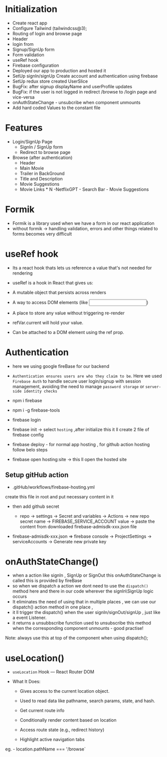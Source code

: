 # Initialization

- Create react app
- Configure Tailwind (tailwindcss@3);
- Routing of login and browse page
- Header
- login from
- Signup/SignUp form
- Form validation
- useRef hook
- Firebase configuration
- Deployed our app to production and hosted it
- SetUp signIn/signUp Create account and authentication using firebase
- SetUp redux store created UserSlice
- BugFix: after signup displayName and userProfile updates
- BugFix: if the user is not logged in redirect /browse to /login page and vice-versa
- onAuthStateChange - unsubcribe when component unmounts
- Add hard coded Values to the constant file

# Features

- Login/SignUp Page
  - SignIn / SignUp form
  - Redirect to browse page
- Browse (after authentication)
  - Header
  - Main Movie
  - Trailer in BackGround
  - Title and Description
  - Movie Suggestions
  - Movie Links \* N
    -NetflixGPT - Search Bar - Movie Suggestions

# Formik

- Formik is a library used when we have a form in our react application
- without formik -> handling validation, errors and other things related to forms becomes very difficult

# useRef hook

- Its a react hook thats lets us reference a value that's not needed for rendering

- useRef is a hook in React that gives us:

- A mutable object that persists across renders

- A way to access DOM elements (like <input>)

- A place to store any value without triggering re-render

<const refVar = useRef(initialValue);>

- refVar.current will hold your value.

- Can be attached to a DOM element using the ref prop.

# Authentication

- here we using google fireBase for our backend
- `Authentication ensures users are who they claim to be`. Here we used `Firebase Auth` to handle secure user login/signup with session management,
  avoiding the need to manage `password storage` or `server-side identity checks`

- npm i firebase
- npm i -g firebase-tools
- firebase login
- firebase init -> select `hosting` ,after initialize this it ll create 2 file of firebase config
- firebase deploy - for normal app hosting , for github action hosting follow belo steps
- firebase open hosting:site -> this ll open the hosted site

## Setup gitHub action

- .gitHub/workflows/firebase-hosting.yml

create this file in root and put necessary content in it

- then add github secret
  - repo -> settings -> Secret and variables -> Actions -> new repo secret
    name -> FIREBASE_SERVICE_ACCOUNT
    value -> paste the content from downloaded firebase-admisdk-xxx.json file

- firebase-admisdk-xxx.json => firebase console -> ProjectSettings -> serviceAccounts -> Generate new private key

# onAuthStateChange()

- when a action like signIn , SignUp or SignOut this onAuthStateChange is called this is provided by fireBase
- so when we dispatch a action we dont need to use the `dispatch()` method here and there in our code wherever the signIn\SignUp logic occurs
- It eliminates the need of using that in multiple places , we can use our dispatch() action method in one place ,
- it ll trigger the dispatch() when the user signIn/signOut/signUp , just like a event Listener.
- it returns a unsubbscribe function used to unsubscribe this method when the corresponding component unmounts - good practise!

Note: <const dispatch = UseDispatch()> always use this at top of the component when using dispatch();

# useLocation()

- `useLocation` Hook — React Router DOM

- What It Does:
  - Gives access to the current location object.

  - Used to read data like pathname, search params, state, and hash.

  - Get current route info

  - Conditionally render content based on location

  - Access route state (e.g., redirect history)

  - Highlight active navigation tabs

eg. - location.pathName === '/browse`
